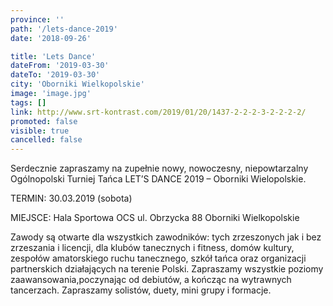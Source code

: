 ```yaml
---
province: ''
path: '/lets-dance-2019'
date: '2018-09-26'

title: 'Lets Dance'
dateFrom: '2019-03-30'
dateTo: '2019-03-30'
city: 'Oborniki Wielkopolskie'
image: 'image.jpg'
tags: []
link: http://www.srt-kontrast.com/2019/01/20/1437-2-2-2-3-2-2-2-2/
promoted: false
visible: true
cancelled: false
---
```

Serdecznie zapraszamy na zupełnie nowy, nowoczesny, niepowtarzalny Ogólnopolski Turniej Tańca LET’S DANCE 2019 – Oborniki Wielopolskie.

TERMIN: 30.03.2019 (sobota)

MIEJSCE: Hala Sportowa OCS ul. Obrzycka 88 Oborniki Wielkopolskie 

Zawody są otwarte dla wszystkich zawodników: tych zrzeszonych jak i bez zrzeszania i licencji, dla klubów tanecznych i fitness, domów kultury, zespołów amatorskiego ruchu tanecznego, szkół tańca oraz organizacji partnerskich działających na terenie Polski.
Zapraszamy wszystkie poziomy zaawansowania,poczynając od debiutów, a  kończąc na wytrawnych tancerzach. Zapraszamy solistów, duety, mini grupy i formacje.